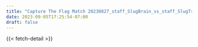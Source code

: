 ```yaml
---
title: "Capture The Flag Match 20230827_staff_SlugBrain_vs_staff_SlugTrap"
date: 2023-09-05T17:25:54-07:00
draft: false
---
```


{{< fetch-detail >}}